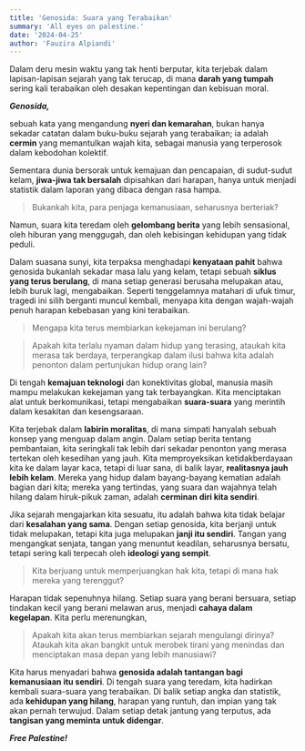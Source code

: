 ```yaml
---
title: 'Genosida: Suara yang Terabaikan'
summary: 'All eyes on palestine.'
date: '2024-04-25'
author: 'Fauzira Alpiandi'
---
```


Dalam deru mesin waktu yang tak henti berputar, kita terjebak dalam lapisan-lapisan sejarah yang tak terucap, di mana **darah yang tumpah** sering kali terabaikan oleh desakan kepentingan dan kebisuan moral.

***Genosida,***

sebuah kata yang mengandung **nyeri dan kemarahan**, bukan hanya sekadar catatan dalam buku-buku sejarah yang terabaikan; ia adalah **cermin** yang memantulkan wajah kita, sebagai manusia yang terperosok dalam kebodohan kolektif.

Sementara dunia bersorak untuk kemajuan dan pencapaian, di sudut-sudut kelam, **jiwa-jiwa tak bersalah** dipisahkan dari harapan, hanya untuk menjadi statistik dalam laporan yang dibaca dengan rasa hampa.

> Bukankah kita, para penjaga kemanusiaan, seharusnya berteriak?

Namun, suara kita teredam oleh **gelombang berita** yang lebih sensasional, oleh hiburan yang menggugah, dan oleh kebisingan kehidupan yang tidak peduli.

Dalam suasana sunyi, kita terpaksa menghadapi **kenyataan pahit** bahwa genosida bukanlah sekadar masa lalu yang kelam, tetapi sebuah **siklus yang terus berulang**, di mana setiap generasi berusaha melupakan atau, lebih buruk lagi, mengabaikan. Seperti tenggelamnya matahari di ufuk timur, tragedi ini silih berganti muncul kembali, menyapa kita dengan wajah-wajah penuh harapan kebebasan yang kini terabaikan.

> Mengapa kita terus membiarkan kekejaman ini berulang?

> Apakah kita terlalu nyaman dalam hidup yang terasing, ataukah kita merasa tak berdaya, terperangkap dalam ilusi bahwa kita adalah penonton dalam pertunjukan hidup orang lain?

Di tengah **kemajuan teknologi** dan konektivitas global, manusia masih mampu melakukan kekejaman yang tak terbayangkan. Kita menciptakan alat untuk berkomunikasi, tetapi mengabaikan **suara-suara** yang merintih dalam kesakitan dan kesengsaraan.

Kita terjebak dalam **labirin moralitas**, di mana simpati hanyalah sebuah konsep yang menguap dalam angin. Dalam setiap berita tentang pembantaian, kita seringkali tak lebih dari sekadar penonton yang merasa tertekan oleh kesedihan yang jauh. Kita memproyeksikan ketidakberdayaan kita ke dalam layar kaca, tetapi di luar sana, di balik layar, **realitasnya jauh lebih kelam**. Mereka yang hidup dalam bayang-bayang kematian adalah bagian dari kita; mereka yang tertindas, yang suara dan wajahnya telah hilang dalam hiruk-pikuk zaman, adalah **cerminan diri kita sendiri**.

Jika sejarah mengajarkan kita sesuatu, itu adalah bahwa kita tidak belajar dari **kesalahan yang sama**. Dengan setiap genosida, kita berjanji untuk tidak melupakan, tetapi kita juga melupakan **janji itu sendiri**. Tangan yang mengangkat senjata, tangan yang menuntut keadilan, seharusnya bersatu, tetapi sering kali terpecah oleh **ideologi yang sempit**.

> Kita berjuang untuk memperjuangkan hak kita, tetapi di mana hak mereka yang terenggut?

Harapan tidak sepenuhnya hilang. Setiap suara yang berani bersuara, setiap tindakan kecil yang berani melawan arus, menjadi **cahaya dalam kegelapan**. Kita perlu merenungkan,

> Apakah kita akan terus membiarkan sejarah mengulangi dirinya? Ataukah kita akan bangkit untuk merobek tirani yang menindas dan menciptakan masa depan yang lebih manusiawi?

Kita harus menyadari bahwa **genosida adalah tantangan bagi kemanusiaan itu sendiri**. Di tengah suara yang teredam, kita hadirkan kembali suara-suara yang terabaikan. Di balik setiap angka dan statistik, ada **kehidupan yang hilang**, harapan yang runtuh, dan impian yang tak akan pernah terwujud. Dalam setiap detak jantung yang terputus, ada **tangisan yang meminta untuk didengar**.

***Free Palestine!***
